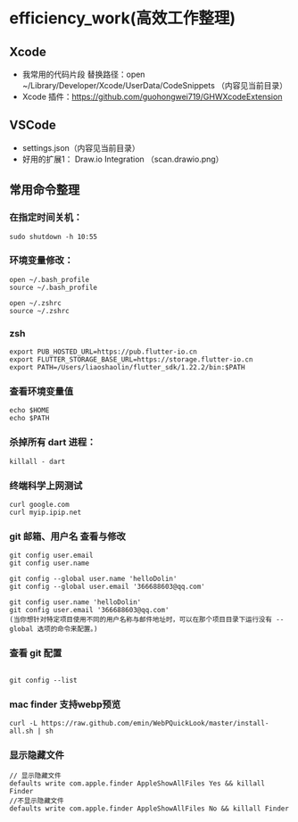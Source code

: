 # efficiency_work(高效工作整理)

## Xcode 
* 我常用的代码片段 替换路径：open ~/Library/Developer/Xcode/UserData/CodeSnippets （内容见当前目录）
* Xcode 插件：https://github.com/guohongwei719/GHWXcodeExtension
## VSCode 
* settings.json（内容见当前目录）
* 好用的扩展1： Draw.io Integration （scan.drawio.png）

## 常用命令整理

### 在指定时间关机：
```
sudo shutdown -h 10:55                                  
```
### 环境变量修改：
```
open ~/.bash_profile
source ~/.bash_profile

open ~/.zshrc
source ~/.zshrc
```

### zsh
```
export PUB_HOSTED_URL=https://pub.flutter-io.cn
export FLUTTER_STORAGE_BASE_URL=https://storage.flutter-io.cn
export PATH=/Users/liaoshaolin/flutter_sdk/1.22.2/bin:$PATH
```

### 查看环境变量值
```
echo $HOME
echo $PATH
```
### 杀掉所有 dart 进程：
```
killall - dart
```
### 终端科学上网测试
```
curl google.com
curl myip.ipip.net
```
### git 邮箱、用户名 查看与修改
```
git config user.email
git config user.name

git config --global user.name 'helloDolin'
git config --global user.email '366688603@qq.com'

git config user.name 'helloDolin'
git config user.email '366688603@qq.com'
(当你想针对特定项目使用不同的用户名称与邮件地址时，可以在那个项目目录下运行没有 --global 选项的命令来配置。)
```

### 查看 git 配置
```

git config --list
```
### mac finder 支持webp预览
```
curl -L https://raw.github.com/emin/WebPQuickLook/master/install-all.sh | sh
```
### 显示隐藏文件
```
// 显示隐藏文件
defaults write com.apple.finder AppleShowAllFiles Yes && killall Finder 
//不显示隐藏文件
defaults write com.apple.finder AppleShowAllFiles No && killall Finder 
```


